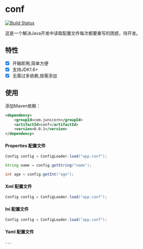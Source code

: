 # conf

[![Build Status](https://img.shields.io/travis/junicorn/conf.svg?style=flat-square)](https://travis-ci.org/junicorn/conf)

这是一个解决Java开发中读取配置文件每次都要重写的困惑，待开发。

## 特性

* [x] 开箱即用,简单方便
* [x] 支持JDK1.6+
* [x] 无需过多依赖,按需添加

## 使用

添加Maven依赖：

```xml
<dependency>
	<groupId>com.junicorn</groupId>
	<artifactId>conf</artifactId>
	<version>0.0.1</version>
</dependency>
```

#### Properties 配置文件 

```java
Config config = ConfigLoader.load("app.conf");

String name = config.getString("name");

int age = config.getInt("age");
```

#### Xml 配置文件 

```java
Config config = ConfigLoader.load("app.conf");
```

#### Ini 配置文件 

```java
Config config = ConfigLoader.load("app.conf");
```

#### Yaml 配置文件 

```java
...
```



